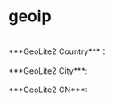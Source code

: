 # geoip
<br>
***GeoLite2 Country***： <https://cdn.jsdelivr.net/gh/caaby/geoip@release/country.mmdb> <br>
<br>
***GeoLite2 City***: <https://cdn.jsdelivr.net/gh/caaby/geoip@release/city.mmdb> <br>
<br>
***GeoLite2 CN***: <https://cdn.jsdelivr.net/gh/caaby/geoip@release/country_cn.mmdb> <br>

